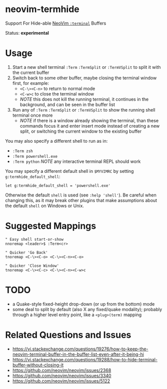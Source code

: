# neovim-termhide

Support For Hide-able [NeoVim `:terminal`][nvim_terminal_emulator] Buffers

Status: **experimental**

# Usage

1. Start a new shell terminal `:Term` `:TermSplit` or `:TermVSplit` to split it with the current buffer
2. Switch back to some other buffer, maybe closing the terminal window first, for example:
   - `<C-\><C-n>` to return to normal mode
   - `<C-w>c` to close the terminal window
   - *NOTE* this does not kill the running terminal, it continues in the
     background, and can be seen in the buffer list
3. Run any of `:Term` `:TermSplit` or `:TermVSplit` to show the running shell terminal once more
   - *NOTE* if there is a window already showing the terminal, than these
     commands focus it and enter insert mode instead of creating a new split,
     or switching the current window to the existing buffer

You may also specify a different shell to run as in:
- `:Term zsh`
- `:Term powershell.exe`
- `:Term python` *NOTE* any interactive terminal REPL should work

You may specify a different default shell in `$MYVIMRC` by setting `g:termhide_default_shell`:

```vimscript
let g:termhide_default_shell = 'powershell.exe'
```

Otherwise the default `shell` is used (see `:help 'shell'`). Be careful when
changing this, as it may break other plugins that make assumptions about the
default `shell` on Windows or Unix.

# Suggested Mappings

```vimscript
" Easy shell start-or-show
nnoremap <leader>$ :Term<cr>

" Quicker 'Go Back'
tnoremap <C-\><C-o> <C-\><C-n><C-o>

" Quicker 'Close Window'
tnoremap <C-\><C-c> <C-\><C-n><C-w>c
```

# TODO

- a Quake-style fixed-height drop-down (or up from the bottom) mode
- some deal to split by default (also X any fixed/quake modality); probably
  through a higher level entry point, like a `<plug>(term)` mapping

# Related Questions and Issues

- https://vi.stackexchange.com/questions/19276/how-to-keep-the-neovim-terminal-buffer-in-the-buffer-list-even-after-it-being-hi
- https://vi.stackexchange.com/questions/19288/how-to-hide-terminal-buffer-without-closing-it
- https://github.com/neovim/neovim/issues/2368
- https://github.com/neovim/neovim/issues/3340
- https://github.com/neovim/neovim/issues/5122

[nvim_terminal_emulator]: https://neovim.io/doc/user/nvim_terminal_emulator.html
